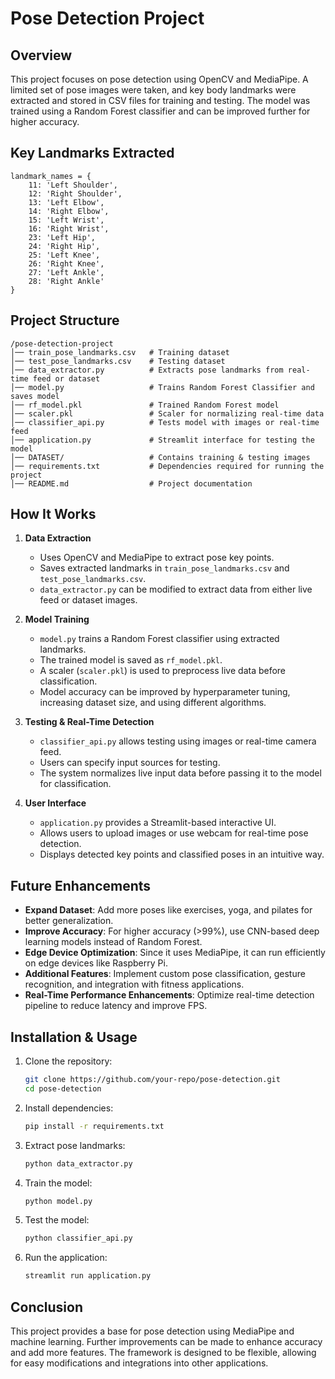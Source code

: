 # Pose Detection Project

## Overview

This project focuses on pose detection using OpenCV and MediaPipe. A limited set of pose images were taken, and key body landmarks were extracted and stored in CSV files for training and testing. The model was trained using a Random Forest classifier and can be improved further for higher accuracy.

## Key Landmarks Extracted

```
landmark_names = {
    11: 'Left Shoulder',
    12: 'Right Shoulder',
    13: 'Left Elbow',
    14: 'Right Elbow',
    15: 'Left Wrist',
    16: 'Right Wrist',
    23: 'Left Hip',
    24: 'Right Hip',
    25: 'Left Knee',
    26: 'Right Knee',
    27: 'Left Ankle',
    28: 'Right Ankle'
}
```

## Project Structure

```
/pose-detection-project
│── train_pose_landmarks.csv   # Training dataset
│── test_pose_landmarks.csv    # Testing dataset
│── data_extractor.py          # Extracts pose landmarks from real-time feed or dataset
│── model.py                   # Trains Random Forest Classifier and saves model
│── rf_model.pkl               # Trained Random Forest model
│── scaler.pkl                 # Scaler for normalizing real-time data
│── classifier_api.py          # Tests model with images or real-time feed
│── application.py             # Streamlit interface for testing the model
│── DATASET/                   # Contains training & testing images
│── requirements.txt           # Dependencies required for running the project
│── README.md                  # Project documentation
```

## How It Works

1. **Data Extraction**

   - Uses OpenCV and MediaPipe to extract pose key points.
   - Saves extracted landmarks in `train_pose_landmarks.csv` and `test_pose_landmarks.csv`.
   - `data_extractor.py` can be modified to extract data from either live feed or dataset images.

2. **Model Training**

   - `model.py` trains a Random Forest classifier using extracted landmarks.
   - The trained model is saved as `rf_model.pkl`.
   - A scaler (`scaler.pkl`) is used to preprocess live data before classification.
   - Model accuracy can be improved by hyperparameter tuning, increasing dataset size, and using different algorithms.

3. **Testing & Real-Time Detection**

   - `classifier_api.py` allows testing using images or real-time camera feed.
   - Users can specify input sources for testing.
   - The system normalizes live input data before passing it to the model for classification.

4. **User Interface**

   - `application.py` provides a Streamlit-based interactive UI.
   - Allows users to upload images or use webcam for real-time pose detection.
   - Displays detected key points and classified poses in an intuitive way.

## Future Enhancements

- **Expand Dataset**: Add more poses like exercises, yoga, and pilates for better generalization.
- **Improve Accuracy**: For higher accuracy (>99%), use CNN-based deep learning models instead of Random Forest.
- **Edge Device Optimization**: Since it uses MediaPipe, it can run efficiently on edge devices like Raspberry Pi.
- **Additional Features**: Implement custom pose classification, gesture recognition, and integration with fitness applications.
- **Real-Time Performance Enhancements**: Optimize real-time detection pipeline to reduce latency and improve FPS.

## Installation & Usage

1. Clone the repository:

   ```bash
   git clone https://github.com/your-repo/pose-detection.git
   cd pose-detection
   ```

2. Install dependencies:

   ```bash
   pip install -r requirements.txt
   ```

3. Extract pose landmarks:

   ```bash
   python data_extractor.py
   ```

4. Train the model:

   ```bash
   python model.py
   ```

5. Test the model:

   ```bash
   python classifier_api.py
   ```

6. Run the application:

   ```bash
   streamlit run application.py
   ```

## Conclusion

This project provides a base for pose detection using MediaPipe and machine learning. Further improvements can be made to enhance accuracy and add more features. The framework is designed to be flexible, allowing for easy modifications and integrations into other applications.

